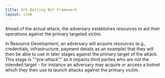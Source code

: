 ```yaml
---
title: Arb Betting Bot Framework
layout: item
---
```


<p>Ahead of the actual attack, the adversary establishes resources to aid their operations against the primary targeted victim.</p>
<p>In Resource Development, an adversary will acquire resources (e.g., credentials, infrastructure, payment details as an example) that they will then be able to use in later stages against the primary target of the attack. This stage is ""pre-attack"" as it impacts third parties who are not the intended target - for instance an adversary may acquire or access a botnet which they then use to launch attacks against the primary victim.</p>
